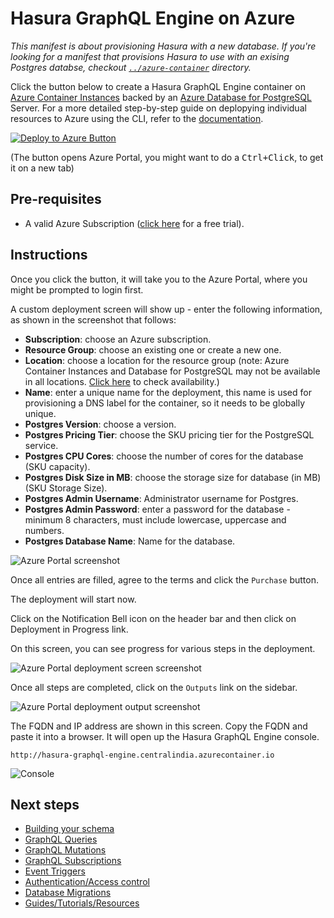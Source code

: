 # Hasura GraphQL Engine on Azure

_This manifest is about provisioning Hasura with a new database. If you're looking for a manifest that provisions Hasura to use with an exising Postgres databse, checkout [`../azure-container`](../azure-container) directory._

Click the button below to create a Hasura GraphQL Engine container on
[Azure Container
Instances](https://azure.microsoft.com/en-us/services/container-instances/)
backed by an [Azure Database for
PostgreSQL](https://azure.microsoft.com/en-us/services/postgresql/) Server.
For a more detailed step-by-step guide on deplopying individual
resources to Azure using the CLI, refer to the 
[documentation](https://docs.hasura.io/1.0/graphql/manual/guides/deployment/azure-container-instances-postgres.html).

[![Deploy to Azure Button](https://azuredeploy.net/deploybutton.png)](https://portal.azure.com/#create/Microsoft.Template/uri/https%3a%2f%2fraw.githubusercontent.com%2fhasura%2fgraphql-engine%2fmaster%2finstall-manifests%2fazure-container-with-pg%2fazuredeploy.json)

(The button opens Azure Portal, you might want to do a <kbd>Ctrl+Click</kbd>, to get it on a new tab)

## Pre-requisites

- A valid Azure Subscription ([click
  here](https://azure.microsoft.com/en-us/free/) for a free trial).
  
## Instructions

Once you click the button, it will take you to the Azure Portal, where you might be
prompted to login first.

A custom deployment screen will show up - enter the following information, as shown in
the screenshot that follows:

- **Subscription**: choose an Azure subscription.
- **Resource Group**: choose an existing one or create a new one.
- **Location**: choose a location for the resource group (note: Azure Container
  Instances and Database for PostgreSQL may not be available in all locations.
  [Click
  here](https://azure.microsoft.com/en-us/global-infrastructure/services/?products=postgresql,container-instances&regions=all)
  to check availability.)
- **Name**: enter a unique name for the deployment, this name is used for
  provisioning a DNS label for the container, so it needs to be globally unique.
- **Postgres Version**: choose a version.
- **Postgres Pricing Tier**: choose the SKU pricing tier for the PostgreSQL service.
- **Postgres CPU Cores**: choose the number of cores for the database (SKU capacity).
- **Postgres Disk Size in MB**: choose the storage size for database (in MB) (SKU Storage Size).
- **Postgres Admin Username**: Administrator username for Postgres.
- **Postgres Admin Password**: enter a password for the database - minimum 8
  characters, must include lowercase, uppercase and numbers.
- **Postgres Database Name**: Name for the database.

![Azure Portal screenshot](https://storage.googleapis.com/graphql-engine-cdn.hasura.io/main-repo/img/azure_arm_aci_template_wide.png)

Once all entries are filled, agree to the terms and click the `Purchase` button.

The deployment will start now.

Click on the Notification Bell icon on the header bar and then click on
Deployment in Progress link.

On this screen, you can see progress for various steps in the deployment.

![Azure Portal deployment screen
screenshot](https://storage.googleapis.com/graphql-engine-cdn.hasura.io/main-repo/img/azure_arm_aci_deployment_screen.png)

Once all steps are completed, click on the `Outputs` link on the sidebar.

![Azure Portal deployment output
screenshot](https://storage.googleapis.com/graphql-engine-cdn.hasura.io/main-repo/img/azure_arm_aci_deployment_output.png)

The FQDN and IP address are shown in this screen. Copy the FQDN and paste it into
a browser. It will open up the Hasura GraphQL Engine console.

```
http://hasura-graphql-engine.centralindia.azurecontainer.io
```

![Console](https://storage.googleapis.com/graphql-engine-cdn.hasura.io/main-repo/img/azure_arm_aci_console_graphiql.png)

## Next steps

- [Building your schema](https://docs.hasura.io/1.0/graphql/manual/schema/index.html)
- [GraphQL Queries](https://docs.hasura.io/1.0/graphql/manual/queries/index.html)
- [GraphQL Mutations](https://docs.hasura.io/1.0/graphql/manual/mutations/index.html)
- [GraphQL Subscriptions](https://docs.hasura.io/1.0/graphql/manual/subscriptions/index.html)
- [Event Triggers](https://docs.hasura.io/1.0/graphql/manual/event-triggers/index.html)
- [Authentication/Access control](https://docs.hasura.io/1.0/graphql/manual/auth/index.html)
- [Database Migrations](https://docs.hasura.io/1.0/graphql/manual/migrations/index.html)
- [Guides/Tutorials/Resources](https://docs.hasura.io/1.0/graphql/manual/guides/index.html)
